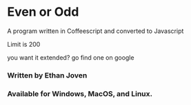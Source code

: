 # Even or Odd

A program written in Coffeescript and converted to Javascript

Limit is 200

you want it extended? go find one on google

### Written by Ethan Joven

### Available for Windows, MacOS, and Linux.